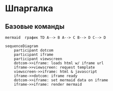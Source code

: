 # Шпаргалка
## Базовые команды 

``mermaid 
 график TD
 A--> B
 A--> C
 B--> D
 C--> D 
``

```mermaid
sequenceDiagram
    participant dotcom
    participant iframe
    participant viewscreen
    dotcom->>iframe: loads html w/ iframe url
    iframe->>viewscreen: request template
    viewscreen->>iframe: html & javascript
    iframe->>dotcom: iframe ready
    dotcom->>iframe: set mermaid data on iframe
    iframe->>iframe: render mermaid
```


